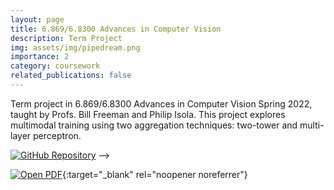 ```yaml
---
layout: page
title: 6.869/6.8300 Advances in Computer Vision
description: Term Project
img: assets/img/pipedream.png
importance: 2
category: coursework
related_publications: false
---
```


Term project in 6.869/6.8300 Advances in Computer Vision Spring 2022, taught by Profs. Bill Freeman and Philip Isola. This project explores multimodal training using two aggregation techniques: two-tower and multi-layer perceptron.

[![GitHub Repository](https://img.shields.io/badge/Github-Repository-blue?style=flat-square&logo=github)](https://github.com/saqzhao/Mirror-of-6.8610) -->

[![Open PDF](https://img.icons8.com/color/48/000000/pdf-2.png)](/assets/pdf/6_869_Term_Paper.pdf){:target="_blank" rel="noopener noreferrer"}
